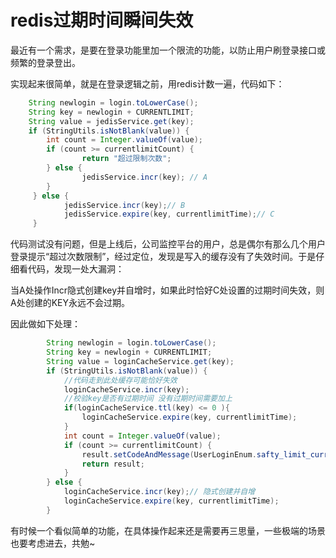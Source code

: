 # redis过期时间瞬间失效

最近有一个需求，是要在登录功能里加一个限流的功能，以防止用户刷登录接口或频繁的登录登出。

实现起来很简单，就是在登录逻辑之前，用redis计数一遍，代码如下：

```java
	String newlogin = login.toLowerCase();
    String key = newlogin + CURRENTLIMIT;
    String value = jedisService.get(key);
    if (StringUtils.isNotBlank(value)) {
		int count = Integer.valueOf(value);
		if (count >= currentlimitCount) {
				return "超过限制次数";
		} else {
				jedisService.incr(key); // A
		}
	 } else {
			jedisService.incr(key);// B
			jedisService.expire(key, currentlimitTime);// C
	 }
```

代码测试没有问题，但是上线后，公司监控平台的用户，总是偶尔有那么几个用户登录提示“超过次数限制”，经过定位，发现是写入的缓存没有了失效时间。于是仔细看代码，发现一处大漏洞：

当A处操作Incr隐式创建key并自增时，如果此时恰好C处设置的过期时间失效，则A处创建的KEY永远不会过期。

因此做如下处理：

```java
		String newlogin = login.toLowerCase();		
		String key = newlogin + CURRENTLIMIT;
		String value = loginCacheService.get(key);
		if (StringUtils.isNotBlank(value)) {
			//代码走到此处缓存可能恰好失效
			loginCacheService.incr(key);
			//校验key是否有过期时间 没有过期时间需要加上
			if(loginCacheService.ttl(key) <= 0 ){
				loginCacheService.expire(key, currentlimitTime);
			}
			int count = Integer.valueOf(value);
			if (count >= currentlimitCount) {
				result.setCodeAndMessage(UserLoginEnum.safty_limit_current_limit);
				return result;
			}
		} else {
			loginCacheService.incr(key);// 隐式创建并自增
			loginCacheService.expire(key, currentlimitTime);
		}
```
有时候一个看似简单的功能，在具体操作起来还是需要再三思量，一些极端的场景也要考虑进去，共勉~